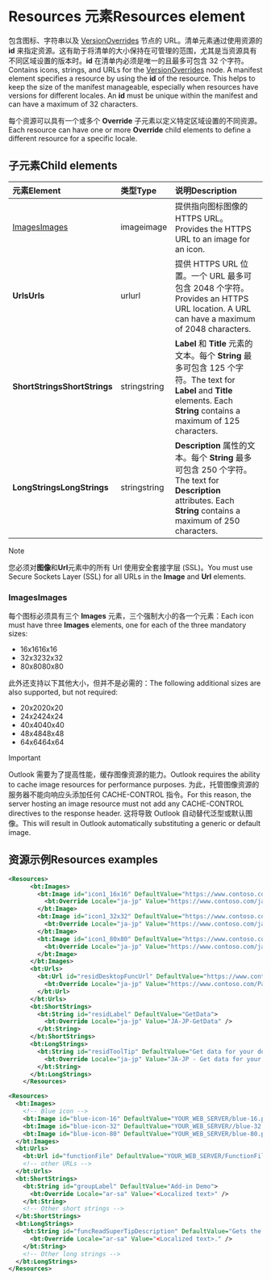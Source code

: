 # <a name="resources-element"></a><span data-ttu-id="4422e-101">Resources 元素</span><span class="sxs-lookup"><span data-stu-id="4422e-101">Resources element</span></span>

<span data-ttu-id="4422e-p101">包含图标、字符串以及 [VersionOverrides](versionoverrides.md) 节点的 URL。清单元素通过使用资源的 **id** 来指定资源。这有助于将清单的大小保持在可管理的范围，尤其是当资源具有不同区域设置的版本时。**id** 在清单内必须是唯一的且最多可包含 32 个字符。</span><span class="sxs-lookup"><span data-stu-id="4422e-p101">Contains icons, strings, and URLs for the [VersionOverrides](versionoverrides.md) node. A manifest element specifies a resource by using the **id** of the resource. This helps to keep the size of the manifest manageable, especially when resources have versions for different locales. An **id** must be unique within the manifest and can have a maximum of 32 characters.</span></span>

<span data-ttu-id="4422e-106">每个资源可以具有一个或多个 **Override** 子元素以定义特定区域设置的不同资源。</span><span class="sxs-lookup"><span data-stu-id="4422e-106">Each resource can have one or more **Override** child elements to define a different resource for a specific locale.</span></span>

## <a name="child-elements"></a><span data-ttu-id="4422e-107">子元素</span><span class="sxs-lookup"><span data-stu-id="4422e-107">Child elements</span></span>

|  <span data-ttu-id="4422e-108">元素</span><span class="sxs-lookup"><span data-stu-id="4422e-108">Element</span></span> |  <span data-ttu-id="4422e-109">类型</span><span class="sxs-lookup"><span data-stu-id="4422e-109">Type</span></span>  |  <span data-ttu-id="4422e-110">说明</span><span class="sxs-lookup"><span data-stu-id="4422e-110">Description</span></span>  |
|:-----|:-----|:-----|
|  [<span data-ttu-id="4422e-111">Images</span><span class="sxs-lookup"><span data-stu-id="4422e-111">Images</span></span>](#images)            |  <span data-ttu-id="4422e-112">image</span><span class="sxs-lookup"><span data-stu-id="4422e-112">image</span></span>   |  <span data-ttu-id="4422e-113">提供指向图标图像的 HTTPS URL。</span><span class="sxs-lookup"><span data-stu-id="4422e-113">Provides the HTTPS URL to an image for an icon.</span></span> |
|  <span data-ttu-id="4422e-114">**Urls**</span><span class="sxs-lookup"><span data-stu-id="4422e-114">**Urls**</span></span>                |  <span data-ttu-id="4422e-115">url</span><span class="sxs-lookup"><span data-stu-id="4422e-115">url</span></span>     |  <span data-ttu-id="4422e-p102">提供 HTTPS URL 位置。一个 URL 最多可包含 2048 个字符。</span><span class="sxs-lookup"><span data-stu-id="4422e-p102">Provides an HTTPS URL location. A URL can have a maximum of 2048 characters.</span></span> |
|  <span data-ttu-id="4422e-118">**ShortStrings**</span><span class="sxs-lookup"><span data-stu-id="4422e-118">**ShortStrings**</span></span> |  <span data-ttu-id="4422e-119">string</span><span class="sxs-lookup"><span data-stu-id="4422e-119">string</span></span>  |  <span data-ttu-id="4422e-p103">**Label** 和 **Title** 元素的文本。每个 **String** 最多可包含 125 个字符。</span><span class="sxs-lookup"><span data-stu-id="4422e-p103">The text for **Label** and **Title** elements. Each **String** contains a maximum of 125 characters.</span></span>|
|  <span data-ttu-id="4422e-122">**LongStrings**</span><span class="sxs-lookup"><span data-stu-id="4422e-122">**LongStrings**</span></span>  |  <span data-ttu-id="4422e-123">string</span><span class="sxs-lookup"><span data-stu-id="4422e-123">string</span></span>  | <span data-ttu-id="4422e-p104">**Description** 属性的文本。每个 **String** 最多可包含 250 个字符。</span><span class="sxs-lookup"><span data-stu-id="4422e-p104">The text for **Description** attributes. Each **String** contains a maximum of 250 characters.</span></span>|

> [!NOTE]
> <span data-ttu-id="4422e-126">您必须对**图像**和**Url**元素中的所有 Url 使用安全套接字层 (SSL)。</span><span class="sxs-lookup"><span data-stu-id="4422e-126">You must use Secure Sockets Layer (SSL) for all URLs in the  **Image** and **Url** elements.</span></span>

### <a name="images"></a><span data-ttu-id="4422e-127">Images</span><span class="sxs-lookup"><span data-stu-id="4422e-127">Images</span></span>
<span data-ttu-id="4422e-128">每个图标必须具有三个 **Images** 元素，三个强制大小的各一个元素：</span><span class="sxs-lookup"><span data-stu-id="4422e-128">Each icon must have three  **Images** elements, one for each of the three mandatory sizes:</span></span>

- <span data-ttu-id="4422e-129">16x16</span><span class="sxs-lookup"><span data-stu-id="4422e-129">16x16</span></span>
- <span data-ttu-id="4422e-130">32x32</span><span class="sxs-lookup"><span data-stu-id="4422e-130">32x32</span></span>
- <span data-ttu-id="4422e-131">80x80</span><span class="sxs-lookup"><span data-stu-id="4422e-131">80x80</span></span>

<span data-ttu-id="4422e-132">此外还支持以下其他大小，但并不是必需的：</span><span class="sxs-lookup"><span data-stu-id="4422e-132">The following additional sizes are also supported, but not required:</span></span>

- <span data-ttu-id="4422e-133">20x20</span><span class="sxs-lookup"><span data-stu-id="4422e-133">20x20</span></span>
- <span data-ttu-id="4422e-134">24x24</span><span class="sxs-lookup"><span data-stu-id="4422e-134">24x24</span></span>
- <span data-ttu-id="4422e-135">40x40</span><span class="sxs-lookup"><span data-stu-id="4422e-135">40x40</span></span>
- <span data-ttu-id="4422e-136">48x48</span><span class="sxs-lookup"><span data-stu-id="4422e-136">48x48</span></span>
- <span data-ttu-id="4422e-137">64x64</span><span class="sxs-lookup"><span data-stu-id="4422e-137">64x64</span></span>

> [!IMPORTANT] 
> <span data-ttu-id="4422e-138">Outlook 需要为了提高性能，缓存图像资源的能力。</span><span class="sxs-lookup"><span data-stu-id="4422e-138">Outlook requires the ability to cache image resources for performance purposes.</span></span> <span data-ttu-id="4422e-139">为此，托管图像资源的服务器不能向响应头添加任何 CACHE-CONTROL 指令。</span><span class="sxs-lookup"><span data-stu-id="4422e-139">For this reason, the server hosting an image resource must not add any CACHE-CONTROL directives to the response header.</span></span> <span data-ttu-id="4422e-140">这将导致 Outlook 自动替代泛型或默认图像。</span><span class="sxs-lookup"><span data-stu-id="4422e-140">This will result in Outlook automatically substituting a generic or default image.</span></span>    

## <a name="resources-examples"></a><span data-ttu-id="4422e-141">资源示例</span><span class="sxs-lookup"><span data-stu-id="4422e-141">Resources examples</span></span> 

```XML
<Resources>
      <bt:Images>
        <bt:Image id="icon1_16x16" DefaultValue="https://www.contoso.com/icon_default.png">
          <bt:Override Locale="ja-jp" Value="https://www.contoso.com/ja-jp16-icon_default.png" />
        </bt:Image>
        <bt:Image id="icon1_32x32" DefaultValue="https://www.contoso.com/icon_default.png">
          <bt:Override Locale="ja-jp" Value="https://www.contoso.com/ja-jp32-icon_default.png" />
        </bt:Image>
        <bt:Image id="icon1_80x80" DefaultValue="https://www.contoso.com/icon_default.png">
          <bt:Override Locale="ja-jp" Value="https://www.contoso.com/ja-jp80-icon_default.png" />
        </bt:Image>
      </bt:Images>
      <bt:Urls>
        <bt:Url id="residDesktopFuncUrl" DefaultValue="https://www.contoso.com/Pages/Home.aspx">
          <bt:Override Locale="ja-jp" Value="https://www.contoso.com/Pages/Home.aspx" />
        </bt:Url>
      </bt:Urls>
      <bt:ShortStrings>
        <bt:String id="residLabel" DefaultValue="GetData">
          <bt:Override Locale="ja-jp" Value="JA-JP-GetData" />
        </bt:String>
      </bt:ShortStrings>
      <bt:LongStrings>
        <bt:String id="residToolTip" DefaultValue="Get data for your document.">
          <bt:Override Locale="ja-jp" Value="JA-JP - Get data for your document." />
        </bt:String>
      </bt:LongStrings>
    </Resources>
```

```xml
<Resources>
  <bt:Images>
    <!-- Blue icon -->
    <bt:Image id="blue-icon-16" DefaultValue="YOUR_WEB_SERVER/blue-16.png"/>
    <bt:Image id="blue-icon-32" DefaultValue="YOUR_WEB_SERVER//blue-32.png"/>
    <bt:Image id="blue-icon-80" DefaultValue="YOUR_WEB_SERVER/blue-80.png"/>
  </bt:Images>
  <bt:Urls>
    <bt:Url id="functionFile" DefaultValue="YOUR_WEB_SERVER/FunctionFile/Functions.html"/>
    <!-- other URLs -->
  </bt:Urls>
  <bt:ShortStrings>
    <bt:String id="groupLabel" DefaultValue="Add-in Demo">
      <bt:Override Locale="ar-sa" Value="<Localized text>" />
    </bt:String>
    <!-- Other short strings -->
  </bt:ShortStrings>
  <bt:LongStrings>
    <bt:String id="funcReadSuperTipDescription" DefaultValue="Gets the subject of the message or appointment.">
      <bt:Override Locale="ar-sa" Value="<Localized text>." />
    </bt:String>
    <!-- Other long strings -->
  </bt:LongStrings>
</Resources>
```
